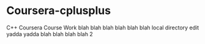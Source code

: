 # Coursera-cplusplus
C++ Coursera Course Work
blah blah blah 
blah blah blah
local directory edit yadda yadda
blah blah blah blah 2

